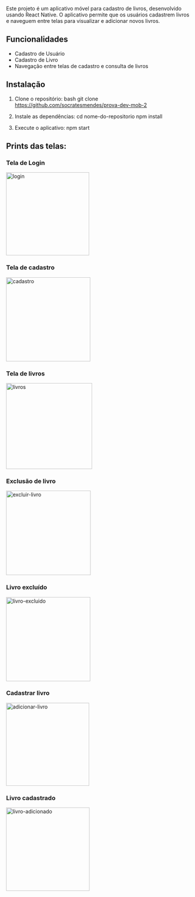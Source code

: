 Este projeto é um aplicativo móvel para cadastro de livros, desenvolvido usando React Native. O aplicativo permite que os usuários cadastrem livros e naveguem entre telas para visualizar e adicionar novos livros.

## Funcionalidades

- Cadastro de Usuário
- Cadastro de Livro
- Navegação entre telas de cadastro e consulta de livros

## Instalação

1. Clone o repositório:
   bash
   git clone https://github.com/socratesmendes/prova-dev-mob-2

2. Instale as dependências:
   cd nome-do-repositorio
    npm install

3. Execute o aplicativo:
   npm start

## Prints das telas:

### Tela de Login

<img width="226" alt="login" src="https://github.com/socratesmendes/prova-dev-mob-2/assets/71992518/08bb503c-8ca1-47a7-ba34-3545c45f6b95">

### Tela de cadastro

<img width="229" alt="cadastro" src="https://github.com/socratesmendes/prova-dev-mob-2/assets/71992518/b9d042a0-5ede-4da1-997b-d49ed84da540">


### Tela de livros

<img width="234" alt="livros" src="https://github.com/socratesmendes/prova-dev-mob-2/assets/71992518/fd0e014c-6396-4ef5-a50e-80576379414b">


### Exclusão de livro

<img width="230" alt="excluir-livro" src="https://github.com/socratesmendes/prova-dev-mob-2/assets/71992518/1302cd19-9a51-4b75-8662-d769f09c8c5e">


### Livro excluído

<img width="229" alt="livro-excluido" src="https://github.com/socratesmendes/prova-dev-mob-2/assets/71992518/e7dbd23f-53e0-4b60-991a-e5d16adefef4">

### Cadastrar livro

<img width="226" alt="adicionar-livro" src="https://github.com/socratesmendes/prova-dev-mob-2/assets/71992518/958db4fb-2632-4721-ab77-a69d3fcb287c">

### Livro cadastrado

<img width="227" alt="livro-adicionado" src="https://github.com/socratesmendes/prova-dev-mob-2/assets/71992518/a08d6ea2-2db5-4234-aae2-0f22f5649b61">
